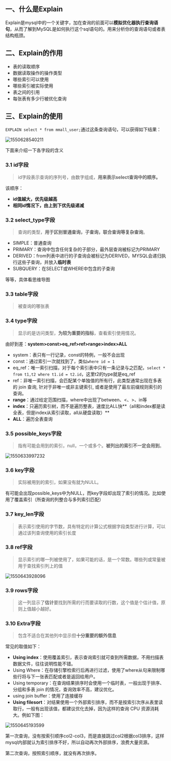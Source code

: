 ## 一、什么是Explain

Explain是mysql中的一个关键字，加在查询的前面可以**模拟优化器执行查询语句**，从而了解到MySQL是如何执行这个sql语句的。用来分析你的查询语句或者表结构瓶颈。



## 二、Explain的作用

- 表的读取顺序
- 数据读取操作的操作类型
- 哪些索引可以使用
- 哪些索引被实际使用
- 表之间的引用
- 每张表有多少行被优化查询



## 三、Explain的使用

`EXPLAIN select * from mmall_user;`通过这条查询语句，可以获得如下结果：

![1550628540211](C:\Users\S1\AppData\Roaming\Typora\typora-user-images\1550628540211.png)

下面来介绍一下各字段的含义

### 3.1 id字段

> id字段表示查询的序列号，由数字组成，**用来表示select查询中的顺序。**

该顺序：

- **id值越大，优先级越高**
- **相同id情况下，由上到下优先级递减**

### 3.2 select_type字段

> 查询的类型，**用于区别普通查询，子查询，联合查询等复杂查询**。

- SIMPLE：普通查询
- PRIMARY：查询中包含任何复杂的子部分，最外层查询被标记为PRIMARY
- DERIVED：from列表中进行的子查询会被标记为DERIVED，MYSQL会递归执行这些子查询，并放入**临时表**
- SUBQUERY：在SELECT或WHERE中包含的子查询

等等，具体看思维导图

### 3.3 table字段

> 被查询的哪张表

### 3.4 type字段

> 显示的是访问类型，**为较为重要的指标**，查看索引使用情况。

由好到差：**system>const>eq_ref>ref>range>index>ALL**

- system：表只有一行记录，const的特例，一般不会出现
- const：通过索引一次就找到了，类似`where id = 1`
- eq_ref：唯一索引扫描，对于每个索引表中只有一条记录与之匹配，`select * from t1,t2 where t1.id = t2.id`，这里t2的type就是eq_ref
- ref：非唯一索引扫描，会匹配某个单独值的所有行，此类型通常出现在多表的 join 查询, 针对于非唯一或非主键索引, 或者是使用了最左前缀规则索引的查询。
- **range**：通过给定范围扫描，where中出现了between、<、>、in等
- **index**：只遍历索引树，而不是遍历整表，速度比ALL快**（all和index都是读全表，但是index从索引读取，all从硬盘读取）**
- **ALL**：遍历全表查询

### 3.5 possible_keys字段

> 指有可能会用到的索引，null，一个或多个。**被列出的索引不一定会用到**。

![1550633997232](C:\Users\S1\AppData\Roaming\Typora\typora-user-images\1550633997232.png)

### 3.6 key字段

> 实际被用到的索引，如果没有就为NULL。

有可能会出现possible_keys中为NULL，而key字段却出现了索引的情况。比如使用了覆盖索引（所查询的列整合与多列索引匹配）

### 3.7 key_len字段

> 表示索引使用的字节数，具有特定的计算公式根据字段类型进行计算，可以通过该列查询使用的索引长度

### 3.8 ref字段

> 显示索引的哪一列被使用了，如果可能的话，是一个常数。哪些列或常量被用于查找索引列上的值

![1550643928096](C:\Users\S1\AppData\Roaming\Typora\typora-user-images\1550643928096.png)

### 3.9 rows字段

> 这一列显示了**估计**要找到所需的行而要读取的行数，这个值是个估计值，原则上值越小越好。

### 3.10 Extra字段

> 包含不适合在其他列中显示但**十分重要的额外信息**

常见的取值如下：

- **Using index**：使用覆盖索引，表示查询索引就可查到所需数据，不用扫描表数据文件，往往说明性能不错。
- Using Where：在存储引擎检索行后再进行过滤，使用了where从句来限制哪些行将与下一张表匹配或者是返回给用户。
- Using temporary：在查询结果排序时会使用一个临时表，一般出现于排序、分组和多表 join 的情况，查询效率不高，建议优化。
- using join buffer：使用了连接缓存
- **Using filesort**：对结果使用一个外部索引排序，而不是按索引次序从表里读取行，一般有出现该值，都建议优化去掉，因为这样的查询 CPU 资源消耗大。例如下图：

![1550645193599](C:\Users\S1\AppData\Roaming\Typora\typora-user-images\1550645193599.png)

第一次查询，没有按索引顺序col2-col3，而是直接跳过col2根据col3排序，这样mysql内部就认为索引排序不好，所以自动再次外部排序，浪费大量资源。

第二次查询，按照索引顺序，就没有再次排序。

